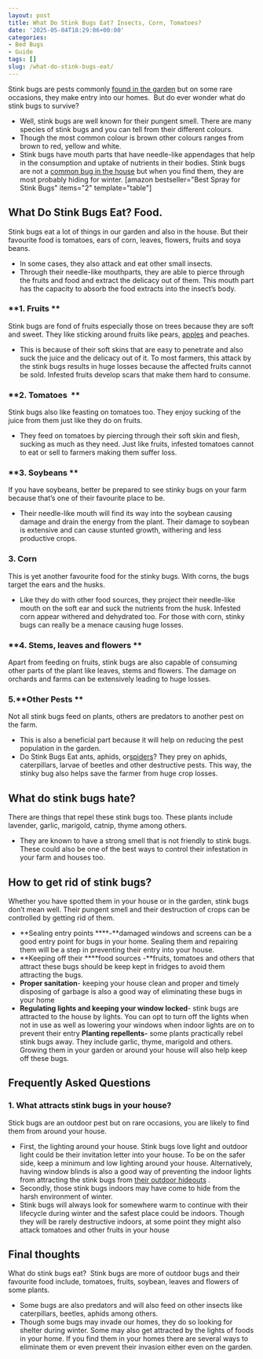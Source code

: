 ```yaml
---
layout: post
title: What Do Stink Bugs Eat? Insects, Corn, Tomatoes?
date: '2025-05-04T18:29:06+00:00'
categories:
- Bed Bugs
- Guide
tags: []
slug: /what-do-stink-bugs-eat/
---
```


Stink bugs are pests commonly
[found in the garden](https://pestpolicy.com/how-can-you-tell-if-you-have-moles-in-your-yard/)
but on some rare occasions, they make entry into our homes.  But do ever wonder what do stink bugs to survive?
- Well, stink bugs are well known for their pungent smell. There are many species of stink bugs and you can tell from their different colours.
- Though the most common colour is brown other colours ranges from brown to red, yellow and white.
- Stink bugs have mouth parts that have needle-like appendages that help in the consumption and uptake of nutrients in their bodies.
Stink bugs are not a
[common bug in the house](https://pestpolicy.com/how-to-treat-fleas-in-the-yard/)
but when you find them, they are most probably hiding for winter.
[amazon bestseller="Best Spray for Stink Bugs" items="2" template="table"]
## What Do Stink Bugs Eat? Food.
Stink bugs eat a lot of things in our garden and also in the house. But their favourite food is tomatoes, ears of corn, leaves, flowers, fruits and soya beans.
- In some cases, they also attack and eat other small insects.
- Through their needle-like mouthparts, they are able to pierce through the fruits and food and extract the delicacy out of them.
This mouth part has the capacity to absorb the food extracts into the insect’s body.
### **1. Fruits **
Stink bugs are fond of fruits especially those on trees because they are soft and sweet. They like sticking around fruits like pears,
[apples](https://pestpolicy.com/can-bearded-dragons-eat-apples/)
and peaches.
- This is because of their soft skins that are easy to penetrate and also suck the juice and the delicacy out of it.
To most farmers, this attack by the stink bugs results in huge losses because the affected fruits cannot be sold. Infested fruits develop scars that make them hard to consume.
### **2. Tomatoes  **
Stink bugs also like feasting on tomatoes too. They enjoy sucking of the juice from them just like they do on fruits.
- They feed on tomatoes by piercing through their soft skin and flesh, sucking as much as they need.
Just like fruits, infested tomatoes cannot to eat or sell to farmers making them suffer loss.
### **3. Soybeans **
If you have soybeans, better be prepared to see stinky bugs on your farm because that’s one of their favourite place to be.
- Their needle-like mouth will find its way into the soybean causing damage and drain the energy from the plant.
Their damage to soybean is extensive and can cause stunted growth, withering and less productive crops.
### **3. Corn**
This is yet another favourite food for the stinky bugs. With corns, the bugs target the ears and the husks.
- Like they do with other food sources, they project their needle-like mouth on the soft ear and suck the nutrients from the husk.
Infested corn appear withered and dehydrated too. For those with corn, stinky bugs can really be a menace causing huge losses.
### **4. Stems, leaves and flowers **
Apart from feeding on fruits, stink bugs are also capable of consuming other parts of the plant like leaves, stems and flowers.
The damage on orchards and farms can be extensively leading to huge losses.
### 5.**Other Pests **
Not all stink bugs feed on plants, others are predators to another pest on the farm.
- This is also a beneficial part because it will help on reducing the pest population in the garden.
- Do Stink Bugs Eat ants, aphids, or[spiders](https://pestpolicy.com/does-windex-kill-spiders/)?
They prey on aphids, caterpillars, larvae of beetles and other destructive pests.
This way, the stinky bug also helps save the farmer from huge crop losses.
## **What do stink bugs hate?**
There are things that repel these stink bugs too. These plants include lavender, garlic, marigold, catnip, thyme among others.
- They are known to have a strong smell that is not friendly to stink bugs.
These could also be one of the best ways to control their infestation in your farm and houses too.
## **How to get rid of stink bugs?**
Whether you have spotted them in your house or in the garden, stink bugs don’t mean well. Their pungent smell and their destruction of crops can be controlled by getting rid of them.
- **Sealing entry points ****-**damaged windows and screens can be a good entry point for bugs in your home. Sealing them and repairing them will be a step in preventing their entry into your house.
- **Keeping off their ****food sources -**fruits, tomatoes and others that attract these bugs should be keep kept in fridges to avoid them attracting the bugs.
- **Proper sanitation**- keeping your house clean and proper and timely disposing of garbage is also a good way of eliminating these bugs in your home
- **Regulating lights and keeping your window locked**- stink bugs are attracted to the house by lights. You can opt to turn off the lights when not in use as well as lowering your windows when indoor lights are on to prevent their entry
**Planting repellents-**
some plants practically rebel stink bugs away. They include garlic, thyme, marigold and others. Growing them in your garden or around your house will also help keep off these bugs.
## Frequently Asked Questions
### **1. What attracts stink bugs in your house?**
Stick bugs are an outdoor pest but on rare occasions, you are likely to find them from around your house.
- First, the lighting around your house. Stink bugs love light and outdoor light could be their invitation letter into your house. To be on the safer side, keep a minimum and low lighting around your house.
Alternatively, having window blinds is also a good way of preventing the indoor lights from attracting the stink bugs from
[their outdoor hideouts](https://pestpolicy.com/best-flea-spray-for-yard/)
.
- Secondly, those stink bugs indoors may have come to hide from the harsh environment of winter.
- Stink bugs will always look for somewhere warm to continue with their lifecycle during winter and the safest place could be indoors.
Though they will be rarely destructive indoors, at some point they might also attack tomatoes and other fruits in your house
## Final thoughts
What do stink bugs eat?  Stink bugs are more of outdoor bugs and their favourite food include, tomatoes, fruits, soybean, leaves and flowers of some plants.
- Some bugs are also predators and will also feed on other insects like caterpillars, beetles, aphids among others.
- Though some bugs may invade our homes, they do so looking for shelter during winter. Some may also get attracted by the lights of foods in your home.
If you find them in your homes there are several ways to eliminate them or even prevent their invasion either even on the garden.
